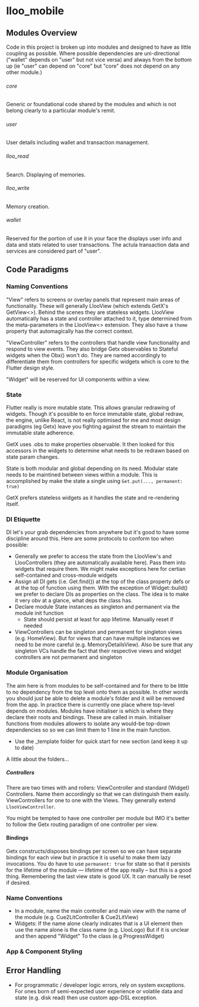 # lloo_mobile

## Modules Overview

Code in this project is broken up into modules and designed to have as little coupling as possible.
Where possible dependencies are uni-directional ("wallet" depends on "user" but not vice versa) 
and always from the bottom up (ie "user" can depend on "core" but "core" does not depend on any other module.)

###### core
Generic or foundational code shared by the modules and which is not belong clearly to a particular module's remit.

###### user
User details including wallet and transaction management. 

###### lloo_read
Search. Displaying of memories.

###### lloo_write
Memory creation.

###### wallet
Reserved for the portion of use it in your face the displays user info and 
data and stats related to user transactions. The actula transaction data and services are considered 
part of "user".



## Code Paradigms

### Naming Conventions

"View" refers to screens or overlay panels that represent main areas of functionality. 
These will generally LlooView (which extends GetX's GetView<>). Behind the scenes they are 
stateless widgets. LlooView automatically has a state and controller attached to it, type
determined from the meta-parameters in the LlooView<> extension. They also have a `theme` 
property that automagically has the correct context.

"ViewController" refers to the controllers that handle view functionality and respond to 
view events. They also bridge Getx observables to Stateful widgets when the Obx() won't do. 
They are named accordingly to differentiate them from controllers for specific widgets which
is core to the Flutter design style.

"Widget" will be reserved for UI components within a view.


### State

Flutter really is more mutable state. This allows granular redrawing of widgets. Though it's possible to
en force immutable state, global redraw, the engine, unlike React, is not really optimised for me and 
most design paradigms (eg Getx) leave you fighting against the stream to maintain the immutable state adherence.

GetX uses .obs to make properties observable. It then looked for this accessors in the widgets to determine what 
needs to be redrawn based on state param changes.

State is both modular and global depending on its need. Modular state needs to be maintined between 
views within a module. This is accomplished by make the state a single using `Get.put(..., permanent: true)`

GetX prefers stateless widgets as it handles the state and re-rendering itself.

### DI Etiquette

DI let's your grab dependencies from anywhere but it's good to have some discipline around this.
Here are some protocols to conform too when possible:

* Generally we prefer to access the state from the LlooView's and LlooControllers (they are automatically available here).
  Pass them into widgets that require them. We might make exceptions here for certian self-contained and cross-module widgets
* Assign all DI gets (i.e. Get.find()) at the top of the class property defs or at the top of function using them.
  With the exception of Widget::build() we prefer to declare DIs as properties on the class. The idea is to make it very obv
  at a glance, what deps the class has.
* Declare module State instances as singleton and permanent via the module init function
  * State should persist at least for app lifetime. Manually reset if needed
* ViewControllers can be singleton and permanent for singleton views (e.g. HomeView). But for views
  that can have multiple instances we need to be more careful (e.g. MemoryDetailsView). Also be sure
  that any singleton VCs handle the fact that their respective views and widget controllers are not permanent and singleton




### Module Organisation

The aim here is from modules to be self-contained and for there to be little to no dependency 
from the top level onto them as possible. In other words you should just be able to delete a module's folder
and it will be removed from the app. In practice there is currently one place where top-level depends on modules.
Modules have initialiser is which is where they declare their roots and bindings.
These are called in main. Initialiser functions from modules allowers to isolate any would-be top-down dependencies 
so so we can limit them to 1 line in the main function.


* Use the _template folder for quick start for new section (and keep it up to date)

A little about the folders...

##### Controllers

There are two times with and rollers: ViewController and standard (Widget) Controllers. 
Name them accordingly so that we can distinguish them easily. ViewControllers for one to one
with the Views.  They generally extend `LlooViewController`.

You might be tempted to have one controller per module but IMO it's better to follow the Getx routing 
paradigm of one controller per view.


#### Bindings

Getx constructs/disposes bindings per screen so we can have separate bindings for each 
view but in practice it is useful to make them lazy invocations.  You do have to use 
`permanent: true` for state so that it persists for the lifetime of the module — lifetime 
of the app really – but this is a good thing. Remembering the last view state is good UX.
It can manually be reset if desired.



### Name Conventions

* In a module, name the main controller and main view with the name of the module (e.g. Cue2LitController & Cue2LitView)
* Widgets: If the name alone clearly indicates that is a UI element then use the name alone is the class name (e.g. LlooLogo) 
  But if it is unclear and then append "Widget" To the class (e.g ProgressWidget)

### App & Component Styling


## Error Handling

* For programmatic / developer logic errors, rely on system exceptions. For ones born of semi-expected user
experience or volatile data and state (e.g. disk read) then use custom app-DSL exception. 


###